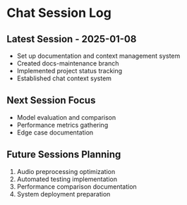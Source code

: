 # Chat Session Log

## Latest Session - 2025-01-08
- Set up documentation and context management system
- Created docs-maintenance branch
- Implemented project status tracking
- Established chat context system

## Next Session Focus
- Model evaluation and comparison
- Performance metrics gathering
- Edge case documentation

## Future Sessions Planning
1. Audio preprocessing optimization
2. Automated testing implementation
3. Performance comparison documentation
4. System deployment preparation